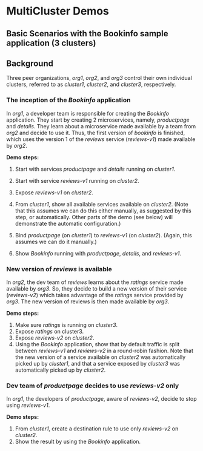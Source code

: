 # MultiCluster Demos

## Basic Scenarios with the Bookinfo sample application (3 clusters)

## Background

Three peer organizations, _org1_, _org2_, and _org3_ control their own individual clusters, referred to as _cluster1_, _cluster2_, and _cluster3_, respectively.

### The inception of the _Bookinfo_ application

In _org1_, a developer team is responsible for creating the _Bookinfo_ application. They start by creating 2 microservices, namely, _productpage_ and _details_. They learn about a microservice made available by a team from _org2_ and decide to use it. Thus, the first version of _bookinfo_ is finished, which uses the version 1 of the _reviews_ service (_reviews-v1_) made available by _org2_.

**Demo steps:**

1. Start with services _productpage_ and _details_ running on _cluster1_.

2. Start with service _reviews-v1_ running on _cluster2_.

3. Expose _reviews-v1_ on _cluster2_.

4. From _cluster1_, show all available services available on _cluster2_. (Note that this assumes we can do this either manually, as suggested by this step, or automatically. Other parts of the demo (see below) will demonstrate the automatic configuration.)

5. Bind _productpage_ (on _cluster1_) to _reviews-v1_ (on _cluster2_). (Again, this assumes we can do it manually.)

6. Show _Bookinfo_ running with _productpage_, _details_, and _reviews-v1_.

### New version of _reviews_ is available

In _org2_, the dev team of _reviews_ learns about the _ratings_ service made available by _org3_. So, they decide to build a new version of their service (_reviews-v2_) which takes advantage of the _ratings_ service provided by _org3_. The new version of reviews is then made available by _org3_.

**Demo steps:**

1. Make sure _ratings_ is running on _cluster3_.
2. Expose _ratings_ on cluster3.
3. Expose _reviews-v2_ on _cluster2_.
4. Using the _Bookinfo_ application, show that by default traffic is split between _reviews-v1_ and _reviews-v2_ in a round-robin fashion. Note that the new version of a service available on _cluster2_ was automatically picked up by _cluster1_, and that a service exposed by _cluster3_ was automatically picked up by _cluster2_.

### Dev team of _productpage_ decides to use _reviews-v2_ only

In _org1_, the developers of _productpage_, aware of _reviews-v2_, decide to stop using _reviews-v1_.

**Demo steps:**

1. From _cluster1_, create a destination rule to use only _reviews-v2_ on _cluster2_.
2. Show the result by using the _Bookinfo_ application.
